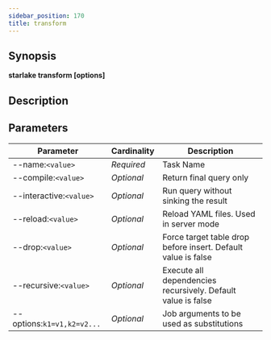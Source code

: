 ```yaml
---
sidebar_position: 170
title: transform
---
```



## Synopsis

**starlake transform [options]**

## Description


## Parameters

Parameter|Cardinality|Description
---|---|---
--name:`<value>`|*Required*|Task Name
--compile:`<value>`|*Optional*|Return final query only
--interactive:`<value>`|*Optional*|Run query without sinking the result
--reload:`<value>`|*Optional*|Reload YAML  files. Used in server mode
--drop:`<value>`|*Optional*|Force target table drop before insert. Default value is false
--recursive:`<value>`|*Optional*|Execute all dependencies recursively. Default value is false
--options:`k1=v1,k2=v2...`|*Optional*|Job arguments to be used as substitutions

